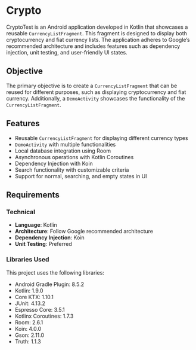 # Crypto

CryptoTest is an Android application developed in Kotlin that showcases a reusable `CurrencyListFragment`. This fragment is designed to display both cryptocurrency and fiat currency lists. The application adheres to Google’s recommended architecture and includes features such as dependency injection, unit testing, and user-friendly UI states.

## Objective

The primary objective is to create a `CurrencyListFragment` that can be reused for different purposes, such as displaying cryptocurrency and fiat currency. Additionally, a `DemoActivity` showcases the functionality of the `CurrencyListFragment`.

## Features

- Reusable `CurrencyListFragment` for displaying different currency types
- `DemoActivity` with multiple functionalities
- Local database integration using Room
- Asynchronous operations with Kotlin Coroutines
- Dependency Injection with Koin
- Search functionality with customizable criteria
- Support for normal, searching, and empty states in UI

## Requirements

### Technical

- **Language**: Kotlin
- **Architecture**: Follow Google recommended architecture
- **Dependency Injection**: Koin
- **Unit Testing**: Preferred


### Libraries Used
This project uses the following libraries:

- Android Gradle Plugin: 8.5.2
- Kotlin: 1.9.0
- Core KTX: 1.10.1
- JUnit: 4.13.2
- Espresso Core: 3.5.1
- Kotlinx Coroutines: 1.7.3
- Room: 2.6.1
- Koin: 4.0.0
- Gson: 2.11.0
- Truth: 1.1.3

